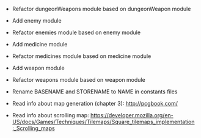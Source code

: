 * Refactor dungeonWeapons module based on dungeonWeapon module

* Add enemy module
* Refactor enemies module based on enemy module

* Add medicine module
* Refactor medicines module based on medicine module

* Add weapon module
* Refactor weapons module based on weapon module



* Rename BASENAME and STORENAME to NAME in constants files

* Read info about map generation (chapter 3):
  http://pcgbook.com/

* Read info about scrolling map:
  https://developer.mozilla.org/en-US/docs/Games/Techniques/Tilemaps/Square_tilemaps_implementation:_Scrolling_maps